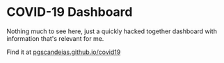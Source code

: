 # COVID-19 Dashboard

Nothing much to see here, just a quickly hacked together dashboard with information that's relevant for me.

Find it at [pgscandeias.github.io/covid19](pgscandeias.github.io/covid19)
